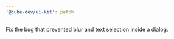 ```yaml
---
'@cube-dev/ui-kit': patch
---
```


Fix the bug that prevented blur and text selection inside a dialog.
